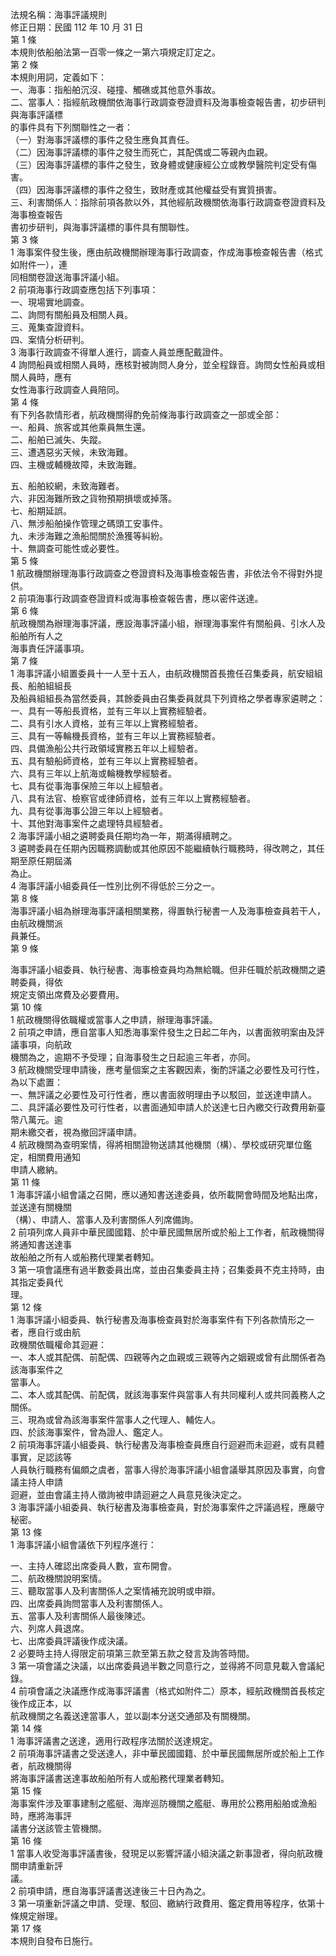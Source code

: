 法規名稱：海事評議規則  
修正日期：民國 112 年 10 月 31 日  
第 1 條  
本規則依船舶法第一百零一條之一第六項規定訂定之。  
第 2 條  
本規則用詞，定義如下：  
一、海事：指船舶沉沒、碰撞、觸礁或其他意外事故。  
二、當事人：指經航政機關依海事行政調查卷證資料及海事檢查報告書，初步研判與海事評議標  
的事件具有下列關聯性之一者：  
（一）對海事評議標的事件之發生應負其責任。  
（二）因海事評議標的事件之發生而死亡，其配偶或二等親內血親。  
（三）因海事評議標的事件之發生，致身體或健康經公立或教學醫院判定受有傷害。  
（四）因海事評議標的事件之發生，致財產或其他權益受有實質損害。  
三、利害關係人：指除前項各款以外，其他經航政機關依海事行政調查卷證資料及海事檢查報告  
書初步研判，與海事評議標的事件具有關聯性。  
第 3 條  
1 海事案件發生後，應由航政機關辦理海事行政調查，作成海事檢查報告書（格式如附件一），連  
同相關卷證送海事評議小組。  
2 前項海事行政調查應包括下列事項：  
一、現場實地調查。  
二、詢問有關船員及相關人員。  
三、蒐集查證資料。  
四、案情分析研判。  
3 海事行政調查不得單人進行，調查人員並應配戴證件。  
4 詢問船員或相關人員時，應核對被詢問人身分，並全程錄音。詢問女性船員或相關人員時，應有  
女性海事行政調查人員陪同。  
第 4 條  
有下列各款情形者，航政機關得酌免前條海事行政調查之一部或全部：  
一、船員、旅客或其他乘員無生還。  
二、船舶已滅失、失蹤。  
三、遭遇惡劣天候，未致海難。  
四、主機或輔機故障，未致海難。  


五、船舶絞網，未致海難者。  
六、非因海難所致之貨物預期損壞或掉落。  
七、船期延誤。  
八、無涉船舶操作管理之碼頭工安事件。  
九、未涉海難之漁船間關於漁獲等糾紛。  
十、無調查可能性或必要性。  
第 5 條  
1 航政機關辦理海事行政調查之卷證資料及海事檢查報告書，非依法令不得對外提供。  
2 前項海事行政調查卷證資料或海事檢查報告書，應以密件送達。  
第 6 條  
航政機關為辦理海事評議，應設海事評議小組，辦理海事案件有關船員、引水人及船舶所有人之  
海事責任評議事項。  
第 7 條  
1 海事評議小組置委員十一人至十五人，由航政機關首長擔任召集委員，航安組組長、船舶組組長  
及船員組組長為當然委員，其餘委員由召集委員就具下列資格之學者專家遴聘之：  
一、具有一等船長資格，並有三年以上實務經驗者。  
二、具有引水人資格，並有三年以上實務經驗者。  
三、具有一等輪機長資格，並有三年以上實務經驗者。  
四、具備漁船公共行政領域實務五年以上經驗者。  
五、具有驗船師資格，並有三年以上實務經驗者。  
六、具有三年以上航海或輪機教學經驗者。  
七、具有從事海事保險三年以上經驗者。  
八、具有法官、檢察官或律師資格，並有三年以上實務經驗者。  
九、具有從事海事公證三年以上經驗者。  
十、其他對海事案件之處理特具經驗者。  
2 海事評議小組之遴聘委員任期均為一年，期滿得續聘之。  
3 遴聘委員在任期內因職務調動或其他原因不能繼續執行職務時，得改聘之，其任期至原任期屆滿  
為止。  
4 海事評議小組委員任一性別比例不得低於三分之一。  
第 8 條  
海事評議小組為辦理海事評議相關業務，得置執行秘書一人及海事檢查員若干人，由航政機關派  
員兼任。  
第 9 條  


海事評議小組委員、執行秘書、海事檢查員均為無給職。但非任職於航政機關之遴聘委員，得依  
規定支領出席費及必要費用。  
第 10 條  
1 航政機關得依職權或當事人之申請，辦理海事評議。  
2 前項之申請，應自當事人知悉海事案件發生之日起二年內，以書面敘明案由及評議事項，向航政  
機關為之，逾期不予受理；自海事發生之日起逾三年者，亦同。  
3 航政機關受理申請後，應考量個案之主客觀因素，衡酌評議之必要性及可行性，為以下處置：  
一、無評議之必要性及可行性者，應以書面敘明理由予以駁回，並送達申請人。  
二、具評議必要性及可行性者，以書面通知申請人於送達七日內繳交行政費用新臺幣八萬元。逾  
期未繳交者，視為撤回評議申請。  
4 航政機關為查明案情，得將相關證物送請其他機關（構）、學校或研究單位鑑定，相關費用通知  
申請人繳納。  
第 11 條  
1 海事評議小組會議之召開，應以通知書送達委員，依所載開會時間及地點出席，並送達有關機關  
（構）、申請人、當事人及利害關係人列席備詢。  
2 前項列席人員非中華民國國籍、於中華民國無居所或於船上工作者，航政機關得將通知書送達事  
故船舶之所有人或船務代理業者轉知。  
3 第一項會議應有過半數委員出席，並由召集委員主持；召集委員不克主持時，由其指定委員代  
理。  
第 12 條  
1 海事評議小組委員、執行秘書及海事檢查員對於海事案件有下列各款情形之一者，應自行或由航  
政機關依職權命其迴避：  
一、本人或其配偶、前配偶、四親等內之血親或三親等內之姻親或曾有此關係者為該海事案件之  
當事人。  
二、本人或其配偶、前配偶，就該海事案件與當事人有共同權利人或共同義務人之關係。  
三、現為或曾為該海事案件當事人之代理人、輔佐人。  
四、於該海事案件，曾為證人、鑑定人。  
2 前項海事評議小組委員、執行秘書及海事檢查員應自行迴避而未迴避，或有具體事實，足認該等  
人員執行職務有偏頗之虞者，當事人得於海事評議小組會議舉其原因及事實，向會議主持人申請  
迴避，並由會議主持人徵詢被申請迴避之人員意見後決定之。  
3 海事評議小組委員、執行秘書及海事檢查員，對於海事案件之評議過程，應嚴守秘密。  
第 13 條  
1 海事評議小組會議依下列程序進行：  


一、主持人確認出席委員人數，宣布開會。  
二、航政機關說明案情。  
三、聽取當事人及利害關係人之案情補充說明或申辯。  
四、出席委員詢問當事人及利害關係人。  
五、當事人及利害關係人最後陳述。  
六、列席人員退席。  
七、出席委員評議後作成決議。  
2 必要時主持人得限定前項第三款至第五款之發言及詢答時間。  
3 第一項會議之決議，以出席委員過半數之同意行之，並得將不同意見載入會議紀錄。  
4 前項會議之決議應作成海事評議書（格式如附件二）原本，經航政機關首長核定後作成正本，以  
航政機關之名義送達當事人，並以副本分送交通部及有關機關。  
第 14 條  
1 海事評議書之送達，適用行政程序法關於送達規定。  
2 前項海事評議書之受送達人，非中華民國國籍、於中華民國無居所或於船上工作者，航政機關得  
將海事評議書送達事故船舶所有人或船務代理業者轉知。  
第 15 條  
海事案件涉及軍事建制之艦艇、海岸巡防機關之艦艇、專用於公務用船舶或漁船時，應將海事評  
議書分送該管主管機關。  
第 16 條  
1 當事人收受海事評議書後，發現足以影響評議小組決議之新事證者，得向航政機關申請重新評  
議。  
2 前項申請，應自海事評議書送達後三十日內為之。  
3 第一項重新評議之申請、受理、駁回、繳納行政費用、鑑定費用等程序，依第十條規定辦理。  
第 17 條  
本規則自發布日施行。  


